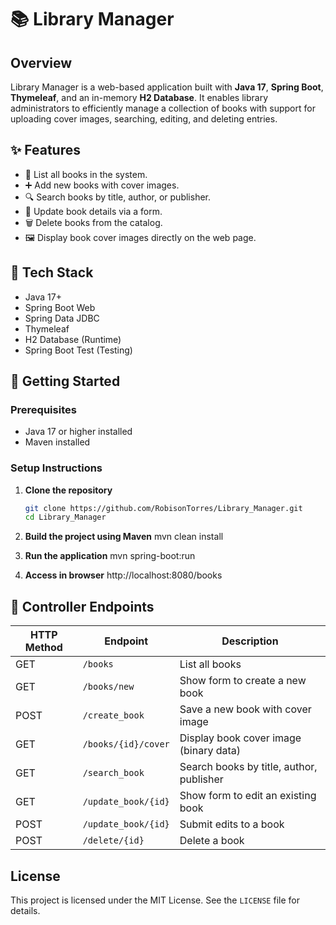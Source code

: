 # 📚 Library Manager

## Overview
Library Manager is a web-based application built with **Java 17**, **Spring Boot**, **Thymeleaf**, and an in-memory **H2 Database**. It enables library administrators to efficiently manage a collection of books with support for uploading cover images, searching, editing, and deleting entries.

## ✨ Features
- 📖 List all books in the system.
- ➕ Add new books with cover images.
- 🔍 Search books by title, author, or publisher.
- 📝 Update book details via a form.
- 🗑️ Delete books from the catalog.
- 🖼️ Display book cover images directly on the web page.

## 🧰 Tech Stack
- Java 17+
- Spring Boot Web
- Spring Data JDBC
- Thymeleaf
- H2 Database (Runtime)
- Spring Boot Test (Testing)

## 🚀 Getting Started

### Prerequisites
- Java 17 or higher installed
- Maven installed

### Setup Instructions

1. **Clone the repository**
   ```bash
   git clone https://github.com/RobisonTorres/Library_Manager.git
   cd Library_Manager

2. **Build the project using Maven**
    mvn clean install

3. **Run the application**
    mvn spring-boot:run

4. **Access in browser**
    http://localhost:8080/books

## 📂 Controller Endpoints

| HTTP Method | Endpoint              | Description                              |
|-------------|-----------------------|------------------------------------------|
| GET         | `/books`              | List all books                           |
| GET         | `/books/new`          | Show form to create a new book           |
| POST        | `/create_book`        | Save a new book with cover image         |
| GET         | `/books/{id}/cover`   | Display book cover image (binary data)   |
| GET         | `/search_book`        | Search books by title, author, publisher |
| GET         | `/update_book/{id}`   | Show form to edit an existing book       |
| POST        | `/update_book/{id}`   | Submit edits to a book                   |
| POST        | `/delete/{id}`        | Delete a book                            |

## License
This project is licensed under the MIT License. See the `LICENSE` file for details.